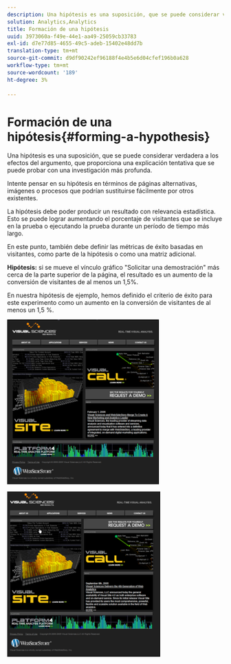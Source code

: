```yaml
---
description: Una hipótesis es una suposición, que se puede considerar verdadera a los efectos del argumento, que proporciona una explicación tentativa que se puede probar con una investigación más profunda.
solution: Analytics,Analytics
title: Formación de una hipótesis
uuid: 3973060a-f49e-44e1-aa49-25059cb33783
exl-id: d7e77d85-4655-49c5-adeb-15402e48dd7b
translation-type: tm+mt
source-git-commit: d9df90242ef96188f4e4b5e6d04cfef196b0a628
workflow-type: tm+mt
source-wordcount: '189'
ht-degree: 3%

---
```


# Formación de una hipótesis{#forming-a-hypothesis}

Una hipótesis es una suposición, que se puede considerar verdadera a los efectos del argumento, que proporciona una explicación tentativa que se puede probar con una investigación más profunda.

Intente pensar en su hipótesis en términos de páginas alternativas, imágenes o procesos que podrían sustituirse fácilmente por otros existentes.

La hipótesis debe poder producir un resultado con relevancia estadística. Esto se puede lograr aumentando el porcentaje de visitantes que se incluye en la prueba o ejecutando la prueba durante un período de tiempo más largo.

En este punto, también debe definir las métricas de éxito basadas en visitantes, como parte de la hipótesis o como una matriz adicional.

**Hipótesis:** si se mueve el vínculo gráfico &quot;Solicitar una demostración&quot; más cerca de la parte superior de la página, el resultado es un aumento de la conversión de visitantes de al menos un 1,5%.

En nuestra hipótesis de ejemplo, hemos definido el criterio de éxito para este experimento como un aumento en la conversión de visitantes de al menos un 1,5 %.

![](assets/ControlPage.png)

![](assets/TestPage.png)
